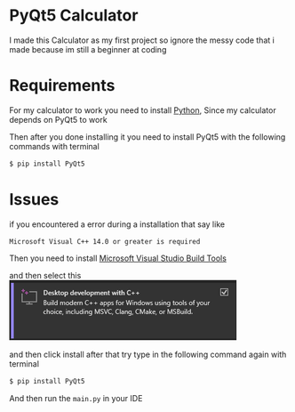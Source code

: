 # PyQt5 Calculator
I made this Calculator as my first project so ignore the messy code that i made because im still a beginner at coding

# Requirements
For my calculator to work you need to install [Python](https://python.org), Since my calculator depends on PyQt5 to work

Then after you done installing it you need to install PyQt5 with the following commands with terminal
```sh
$ pip install PyQt5
```

# Issues
if you encountered a error during a installation that say like
```
Microsoft Visual C++ 14.0 or greater is required
```

Then you need to install [Microsoft Visual Studio Build Tools](https://visualstudio.microsoft.com/visual-cpp-build-tools/)

and then select this
![Microsoft Visual Studio Build Tools](cpp-installation.png)



and then click install after that try type in the following command again with terminal
```sh
$ pip install PyQt5
```

And then run the `main.py` in your IDE
